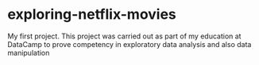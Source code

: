 # exploring-netflix-movies
My first project. This project was carried out as part of my education at DataCamp to prove competency in exploratory data analysis and also data manipulation
